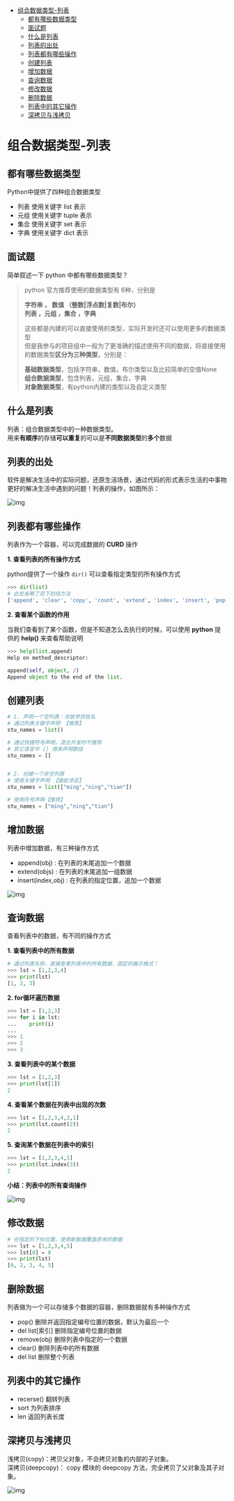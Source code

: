 <!-- TOC -->

- [组合数据类型-列表](#%e7%bb%84%e5%90%88%e6%95%b0%e6%8d%ae%e7%b1%bb%e5%9e%8b-%e5%88%97%e8%a1%a8)
  - [都有哪些数据类型](#%e9%83%bd%e6%9c%89%e5%93%aa%e4%ba%9b%e6%95%b0%e6%8d%ae%e7%b1%bb%e5%9e%8b)
  - [面试题](#%e9%9d%a2%e8%af%95%e9%a2%98)
  - [什么是列表](#%e4%bb%80%e4%b9%88%e6%98%af%e5%88%97%e8%a1%a8)
  - [列表的出处](#%e5%88%97%e8%a1%a8%e7%9a%84%e5%87%ba%e5%a4%84)
  - [列表都有哪些操作](#%e5%88%97%e8%a1%a8%e9%83%bd%e6%9c%89%e5%93%aa%e4%ba%9b%e6%93%8d%e4%bd%9c)
  - [创建列表](#%e5%88%9b%e5%bb%ba%e5%88%97%e8%a1%a8)
  - [增加数据](#%e5%a2%9e%e5%8a%a0%e6%95%b0%e6%8d%ae)
  - [查询数据](#%e6%9f%a5%e8%af%a2%e6%95%b0%e6%8d%ae)
  - [修改数据](#%e4%bf%ae%e6%94%b9%e6%95%b0%e6%8d%ae)
  - [删除数据](#%e5%88%a0%e9%99%a4%e6%95%b0%e6%8d%ae)
  - [列表中的其它操作](#%e5%88%97%e8%a1%a8%e4%b8%ad%e7%9a%84%e5%85%b6%e5%ae%83%e6%93%8d%e4%bd%9c)
  - [深拷贝与浅拷贝](#%e6%b7%b1%e6%8b%b7%e8%b4%9d%e4%b8%8e%e6%b5%85%e6%8b%b7%e8%b4%9d)

<!-- /TOC -->

# 组合数据类型-列表

## 都有哪些数据类型

Python中提供了四种组合数据类型

- 列表 使用关键字 list 表示
- 元组 使用关键字 tuple 表示
- 集合 使用关键字 set 表示
- 字典 使用关键字 dict 表示

## 面试题

简单叙述一下 python 中都有哪些数据类型？

> python 官方推荐使用的数据类型有 6种，分别是 
>  
> **字符串  ， 数值 （整数|浮点数|复数|布尔）**   
> **列表  ，元组  ，集合  ，字典**
>
>
> 这些都是内建的可以直接使用的类型，实际开发时还可以使用更多的数据类型  
> 但是我参与的项目组中一般为了更准确的描述使用不同的数据，将直接使用的数据类型**区分为三种类型**，分别是：  
> 
> **基础数据类型**，包括字符串，数值，布尔类型以及比较简单的空值None  
> **组合数据类型**，包含列表，元组，集合，字典  
> **对象数据类型**，有python内建的类型以及自定义类型  

## 什么是列表

列表：组合数据类型中的一种数据类型。  
用来**有顺序**的存储**可以重复**的可以是**不同数据类型**的**多个**数据  


## 列表的出处

软件是解决生活中的实际问题，还原生活场景，通过代码的形式表示生活的中事物  
更好的解决生活中遇到的问题！列表的操作，如图所示：

![img][img@1]

## 列表都有哪些操作

列表作为一个容器，可以完成数据的 **CURD** 操作  

**1. 查看列表的所有操作方式**

python提供了一个操作 `dir()` 可以查看指定类型的所有操作方式  

```python
>>> dir(list)
# 此处省略了双下划线方法
['append', 'clear', 'copy', 'count', 'extend', 'index', 'insert', 'pop', 'remove', 'reverse', 'sort']
```

**2. 查看某个函数的作用**

当我们查看到了某个函数，但是不知道怎么去执行的时候，可以使用 **python** 提供的 **help()** 来查看帮助说明

```python
>>> help(list.append)
Help on method_descriptor:

append(self, object, /)
Append object to the end of the list.

```


## 创建列表

```python
# 1. 声明一个空列表：存放学员姓名
# 通过列表关键字声明 【推荐】
stu_names = list()

# 通过快捷符号声明，混合开发时不推荐
# 其它语言中 [] 用来声明数组
stu_names = []


# 2. 创建一个非空列表
# 使用关键字声明 【画蛇添足】
stu_names = list(["ming","ning","tian"])

# 使用符号声明【推荐】
stu_names = ["ming","ning","tian"]
```

## 增加数据

列表中增加数据，有三种操作方式

- append(obj) : 在列表的末尾追加一个数据
- extend(objs) : 在列表的末尾追加一组数据
- insert(index,obj) : 在列表的指定位置，追加一个数据

![img][img@2]


## 查询数据

查看列表中的数据，有不同的操作方式

**1. 查看列表中的所有数据**

```python
# 通过列表名称，直接查看列表中的所有数据，固定的展示格式！
>>> lst = [1,2,3,4]
>>> print(lst)
[1, 2, 3]
```

**2. for循环遍历数据**

```python
>>> lst = [1,2,3]
>>> for i in lst:
...    print(i)
...
>>> 1 
>>> 2
>>> 3

```

**3. 查看列表中的某个数据**

```python
>>> lst = [1,2,3]
>>> print(lst[1])
2
```

**4. 查看某个数据在列表中出现的次数**

```python
>>> lst = [1,2,3,4,2,1]
>>> print(lst.count(2))
2
```

**5. 查询某个数据在列表中的索引**

```python
>>> lst = [1,2,3,4,5]
>>> print(lst.index(3))
2
```

**小结：列表中的所有查询操作**

![img][img@3]

## 修改数据

```python
# 在指定的下标位置，使用新数据覆盖原来的数据
>>> lst = [1,2,3,4,5]
>>> lst[0] = 0
>>> print(lst)
[0, 2, 3, 4, 5]
```

## 删除数据

列表做为一个可以存储多个数据的容器，删除数据就有多种操作方式  
- pop() 删除并返回指定编号位置的数据，默认为最后一个
- del list[索引] 删除指定编号位置的数据
- remove(obj) 删除列表中指定的一个数据
- clear() 删除列表中的所有数据
- del list 删除整个列表

## 列表中的其它操作

- recerse() 翻转列表
- sort 为列表排序
- len 返回列表长度

## 深拷贝与浅拷贝

浅拷贝(copy)：拷贝父对象，不会拷贝对象的内部的子对象。  
深拷贝(deepcopy)： copy 模块的 deepcopy 方法，完全拷贝了父对象及其子对象。

![img][img@4]


[img@1]:https://raw.githubusercontent.com/zzzzls/Images/master/Study_nodes_img/%E5%88%97%E8%A1%A8%E7%AE%80%E4%BB%8B/04-02_1.png

[img@2]:https://raw.githubusercontent.com/zzzzls/Images/master/Study_nodes_img/%E5%88%97%E8%A1%A8%E7%AE%80%E4%BB%8B/04-02_2.png

[img@3]:https://raw.githubusercontent.com/zzzzls/Images/master/Study_nodes_img/%E5%88%97%E8%A1%A8%E7%AE%80%E4%BB%8B/04-02_3.png

[img@4]:https://raw.githubusercontent.com/zzzzls/Images/master/Study_nodes_img/%E5%88%97%E8%A1%A8%E7%AE%80%E4%BB%8B/04-13_4.png